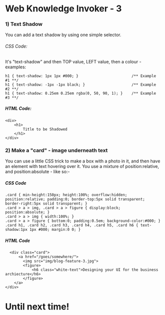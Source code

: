 # Web Knowledge Invoker - 3

### 1) Text Shadow
You can add a text shadow by using one simple selector.

###### CSS Code:
It's "text-shadow" and then TOP value, LEFT value, then a colour - examples:

    h1 { text-shadow: 1px 1px #000; }                        /** Example #1 **/
    h1 { text-shadow: -1px -1px black; }                     /** Example #2 **/
    h1 { text-shadow: 0.25em 0.25em rgba(0, 50, 90, 1); }    /** Example #3 **/

##### HTML Code:

    <div>
        <h1>
            Title to be Shadowed
        </h1>
    </div>

### 2) Make a "card" - image underneath text
You can use a little CSS trick to make a box with a photo in it, and then have an element with text hovering over it.  You use a mixture of position:relative, and position:absolute - like so:-

##### CSS Code

    .card { min-height:150px; height:100%; overflow:hidden; position:relative; padding:0; border-top:5px solid transparent; border-right:5px solid transparent; }
    .card > a > img, .card > a > figure { display:block; position:absolute; }
    .card > a > img { width:100%; }
    .card > a > figure { bottom:0; padding:0.5em; background-color:#000; }
    .card h1, .card h2, .card h3, .card h4, .card h5, .card h6 { text-shadow:1px 1px #000; margin:0 0; }

##### HTML Code

      <div class="card">
          <a href="/goes/somewhere/">
            <img src="img/blog-feature-3.jpg">
            <figure>
                <h6 class="white-text">Designing your UI for the business archiecture</h6>
            </figure>
        </a>
    </div>

# Until next time!

